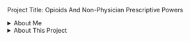 
Project Title: Opioids And Non-Physician Prescriptive Powers

<details>
<summary>About Me</summary>
I am Arsh Singh, my PhD is in Applied Microeconomonics, and I am interested in applied data science. 
</details>

<details>
<summary>About This Project</summary>
In this project I am testing my hypothesis that laws allowing non-physicians like Physician's Assistant and Nurse Practitioners may have contributed to the opioid crisis. 

<details>
<summary>Data Sources</summary>
I am using ARCOS dataset cleaned and made avaliable by WaPo. The dataset spans 2006-2012 and follows every pill prescribed. 
<details>

<details>
<summary>Statistical Techniques/Skills</summary>
I am going to infer regression discontinuity (RD) using panel regressions.
I show visuals that confirm RD.
</details>
<details>
